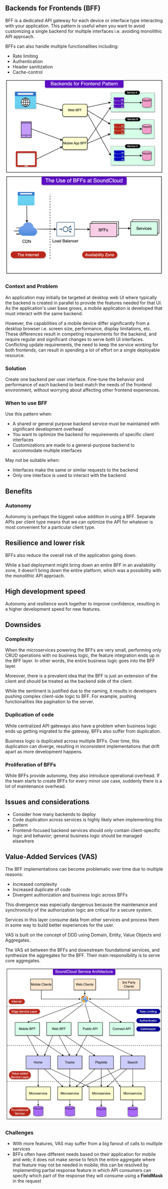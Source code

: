 ## Backends for Frontends (BFF)

BFF is a dedicated API gateway for each device or interface type interacting with your application. This pattern is useful when you want to avoid customizing a single backend for multiple interfaces i.e. avoiding monolithic API approach.

BFFs can also handle multiple functionalities including:

- Rate limiting
- Authentication
- Header sanitization
- Cache-control

<img src="../assets/BFF.png">

<img src="../assets/BFF2.png">

### Context and Problem

An application may initially be targeted at desktop web UI where typically the backend is created in parallel to provide the features needed for that UI. As the application's user base grows, a mobile application is developed that must interact with the same backend.

However, the capabilities of a mobile device differ significantly from a desktop browser i.e. screen size, performance, display limitations, etc. These differences result in competing requirements for the backend, and require regular and significant changes to serve both UI interfaces. Conflicting update requirements, the need to keep the service working for both frontends, can result in spending a lot of effort on a single deployable resource.

### Solution

Create one backend per user interface. Fine-tune the behavior and performance of each backend to best match the needs of the frontend environment, without worrying about affecting other frontend experiences.

### When to use BFF

Use this pattern when:

- A shared or general purpose backend service must be maintained with significant development overhead
- You want to optimize the backend for requirements of specific client interfaces
- Customizations are made to a general-purpose backend to accommodate multiple interfaces

May not be suitable when:

- Interfaces make the same or similar requests to the backend
- Only one interface is used to interact with the backend

## Benefits

### Autonomy

Autonomy is perhaps the biggest value addition in using a BFF. Separate APIs per client type means that we can optimize the API for whatever is most convenient for a particular client type.

## Resilience and lower risk

BFFs also reduce the overall risk of the application going down.

While a bad deployment might bring down an entire BFF in an availability zone, it doesn’t bring down the entire platform, which was a possibility with the monolithic API approach.

## High development speed

Autonomy and resilience work together to improve confidence, resulting in a higher development speed for new features.

## Downsides

### Complexity

When the microservices powering the BFFs are very small, performing only CRUD operations with no business logic, the feature integration ends up in the BFF layer. In other words, the entire business logic goes into the BFF layer.

Moreover, there is a prevalent idea that the BFF is just an extension of the client and should be treated as the backend side of the client.

While the sentiment is justified due to the naming, it results in developers pushing complex client-side logic to BFF. For example, pushing functionalities like pagination to the server.

### Duplication of code

While centralized API gateways also have a problem when business logic ends up getting migrated to the gateway, BFFs also suffer from duplication.

Business logic is duplicated across multiple BFFs. Over time, this duplication can diverge, resulting in inconsistent implementations that drift apart as more development happens.

### Proliferation of BFFs

While BFFs provide autonomy, they also introduce operational overhead. If the team starts to create BFFs for every minor use case, suddenly there is a lot of maintenance overhead.

## Issues and considerations

- Consider how many backends to deploy
- Code duplication across services is highly likely when implementing this pattern
- Frontend-focused backend services should only contain client-specific logic and behavior; general business logic should be managed elsewhere

## Value-Added Services (VAS)

The BFF implementations can become problematic over time due to multiple reasons:

- Increased complexity
- Increased duplicate of code
- Divergent authorization and business logic across BFFs

This divergence was especially dangerous because the maintenance and synchronicity of the authorization logic are critical for a secure system.

Services in this layer consume data from other services and process them in some way to build better experiences for the user.

VAS is built on the concept of DDD using Domain, Entity, Value Objects and Aggregates.

The VAS sit between the BFFs and downstream foundational services, and synthesize the aggregates for the BFF. Their main responsibility is to serve core aggregates.

<img src="../assets/VAS.png">

### Challenges

- With more features, VAS may suffer from a big fanout of calls to multiple services
- BFFs often have different needs based on their application for mobile and web; it does not make sense to fetch the entire aggregate where that feature may not be needed in mobile; this can be resolved by implementing partial response feature in which API consumers can specify which part of the response they will consume using a **FieldMask** in the request
